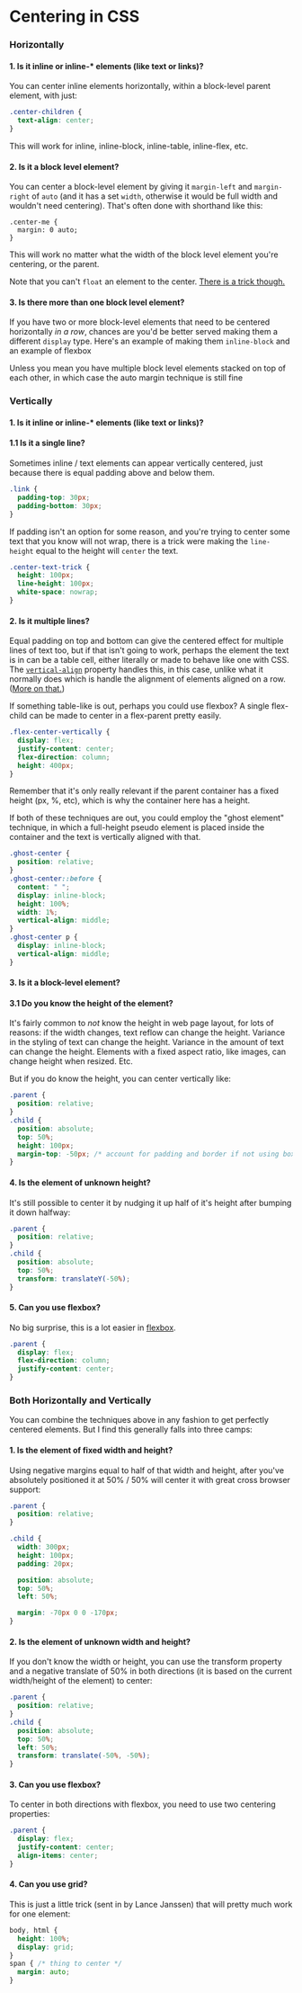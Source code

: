 # Centering in CSS

### Horizontally

#### 1. Is it inline or inline-* elements (like text or links)?

You can center inline elements horizontally, within a block-level parent element, with just:

```css
.center-children {
  text-align: center;
}
```

This will work for inline, inline-block, inline-table, inline-flex, etc.

#### 2. Is it a block level element?

You can center a block-level element by giving it `margin-left` and `margin-right` of `auto` (and it has a set `width`, otherwise it would be full width and wouldn't need centering). That's often done with shorthand like this:

```
.center-me {
  margin: 0 auto;
}
```

This will work no matter what the width of the block level element you're centering, or the parent.

Note that you can't `float` an element to the center. [There is a trick though.](http://css-tricks.com/float-center/)

#### 3. Is there more than one block level element?

If you have two or more block-level elements that need to be centered horizontally *in a row*, chances are you'd be better served making them a different `display` type. Here's an example of making them `inline-block` and an example of flexbox

Unless you mean you have multiple block level elements stacked on top of each other, in which case the auto margin technique is still fine

### Vertically

#### 1. Is it inline or inline-* elements (like text or links)?

#### 1.1 Is it a single line?

Sometimes inline / text elements can appear vertically centered, just because there is equal padding above and below them.

```css
.link {
  padding-top: 30px;
  padding-bottom: 30px;
}
```

If padding isn't an option for some reason, and you're trying to center some text that you know will not wrap, there is a trick were making the `line-height` equal to the height will `center` the text.

```css
.center-text-trick {
  height: 100px;
  line-height: 100px;
  white-space: nowrap;
}
```

#### 2. Is it multiple lines?

Equal padding on top and bottom can give the centered effect for multiple lines of text too, but if that isn't going to work, perhaps the element the text is in can be a table cell, either literally or made to behave like one with CSS. The [`vertical-align`](http://css-tricks.com/almanac/properties/v/vertical-align/) property handles this, in this case, unlike what it normally does which is handle the alignment of elements aligned on a row. ([More on that.](http://css-tricks.com/what-is-vertical-align/))

If something table-like is out, perhaps you could use flexbox? A single flex-child can be made to center in a flex-parent pretty easily.

```css
.flex-center-vertically {
  display: flex;
  justify-content: center;
  flex-direction: column;
  height: 400px;
}
```

Remember that it's only really relevant if the parent container has a fixed height (px, %, etc), which is why the container here has a height.

If both of these techniques are out, you could employ the "ghost element" technique, in which a full-height pseudo element is placed inside the container and the text is vertically aligned with that.

```css
.ghost-center {
  position: relative;
}
.ghost-center::before {
  content: " ";
  display: inline-block;
  height: 100%;
  width: 1%;
  vertical-align: middle;
}
.ghost-center p {
  display: inline-block;
  vertical-align: middle;
}
```

#### 3. Is it a block-level element?

#### 3.1 Do you know the height of the element?

It's fairly common to *not* know the height in web page layout, for lots of reasons: if the width changes, text reflow can change the height. Variance in the styling of text can change the height. Variance in the amount of text can change the height. Elements with a fixed aspect ratio, like images, can change height when resized. Etc.

But if you do know the height, you can center vertically like:

```css
.parent {
  position: relative;
}
.child {
  position: absolute;
  top: 50%;
  height: 100px;
  margin-top: -50px; /* account for padding and border if not using box-sizing: border-box; */
}
```

#### 4. Is the element of unknown height?

It's still possible to center it by nudging it up half of it's height after bumping it down halfway:

```css
.parent {
  position: relative;
}
.child {
  position: absolute;
  top: 50%;
  transform: translateY(-50%);
}
```

#### 5. Can you use flexbox?

No big surprise, this is a lot easier in [flexbox](http://css-tricks.com/snippets/css/a-guide-to-flexbox/).

```css
.parent {
  display: flex;
  flex-direction: column;
  justify-content: center;
}
```

### Both Horizontally and Vertically

You can combine the techniques above in any fashion to get perfectly centered elements. But I find this generally falls into three camps:

#### 1. Is the element of fixed width and height?

Using negative margins equal to half of that width and height, after you've absolutely positioned it at 50% / 50% will center it with great cross browser support:

```css
.parent {
  position: relative;
}

.child {
  width: 300px;
  height: 100px;
  padding: 20px;

  position: absolute;
  top: 50%;
  left: 50%;

  margin: -70px 0 0 -170px;
}
```

#### 2. Is the element of unknown width and height?

If you don't know the width or height, you can use the transform property and a negative translate of 50% in both directions (it is based on the current width/height of the element) to center:

```css
.parent {
  position: relative;
}
.child {
  position: absolute;
  top: 50%;
  left: 50%;
  transform: translate(-50%, -50%);
}
```

#### 3. Can you use flexbox?

To center in both directions with flexbox, you need to use two centering properties:

```css
.parent {
  display: flex;
  justify-content: center;
  align-items: center;
}
```

#### 4. Can you use grid?

This is just a little trick (sent in by Lance Janssen) that will pretty much work for one element:

```css
body, html {
  height: 100%;
  display: grid;
}
span { /* thing to center */
  margin: auto;
}
```

